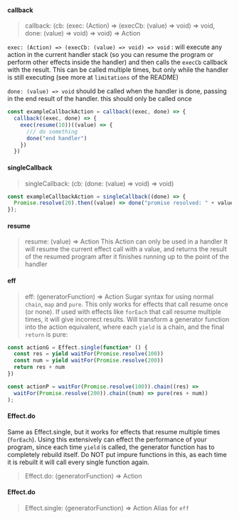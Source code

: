 #### callback
> callback: (cb: (exec: (Action) => (execCb: (value) => void) => void, done: (value) => void) => void) => Action

`exec: (Action) => (execCb: (value) => void) => void` : will execute any action in the current handler stack (so you can resume the program or perform other effects inside the handler) and then calls the `execCb` callback with the result. 
This can be called multiple times, but only while the handler is still executing (see more at `limitations` of the README)

`done: (value) => void` should be called when the handler is done, passing in the end result of the handler. this should only be called once


```javascript
const exampleCallbackAction = callback((exec, done) => {
  callback((exec, done) => {
    exec(resume(10))((value) => {
      /// do something
      done("end handler")
    })
  })
```

#### singleCallback
> singleCallback: (cb: (done: (value) => void) => void)

```javascript
const exampleCallbackAction = singleCallback((done) => {
  Promise.resolve(20).then((value) => done("promise resolved: " + value));
});
```

#### resume
> resume: (value) => Action
This Action can only be used in a handler
It will resume the current effect call with a value, and returns the result of the resumed program after it finishes running up to the point of the handler

#### eff
> eff: (generatorFunction) => Action
Sugar syntax for using normal `chain`, `map` and `pure`. 
This only works for effects that call resume once (or none). If used with effects like `forEach` that call resume multiple times, it will give incorrect results.
Will transform a generator function into the action equivalent, where each `yield` is a chain, and the final `return` is pure:
```javascript
const actionG = Effect.single(function* () {
  const res = yield waitFor(Promise.resolve(100))
  const num = yield waitFor(Promise.resolve(200))
  return res + num
})

const actionP = waitFor(Promise.resolve(100)).chain((res) =>
  waitFor(Promise.resolve(200)).chain((num) => pure(res + num))
);
```

#### Effect.do
Same as Effect.single, but it works for effects that resume multiple times (`forEach`).
Using this extensively can effect the performance of your program, since each time `yield` is called, the generator function has to completely rebuild itself. 
Do NOT put impure functions in this, as each time it is rebuilt it will call every single function again.
> Effect.do: (generatorFunction) => Action

#### Effect.do
> Effect.single: (generatorFunction) => Action
Alias for `eff`
